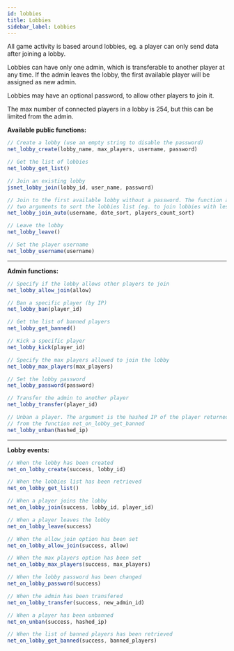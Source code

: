 ```yaml
---
id: lobbies
title: Lobbies
sidebar_label: Lobbies
---
```


All game activity is based around lobbies, eg. a player can only send data after joining a lobby.

Lobbies can have only one admin, which is transferable to another player at any time. If the admin leaves the lobby, the first available player will be assigned as new admin.

Lobbies may have an optional password, to allow other players to join it.

The max number of connected players in a lobby is 254, but this can be limited from the admin.


**Available public functions:**

```js
// Create a lobby (use an empty string to disable the password)
net_lobby_create(lobby_name, max_players, username, password)
```

```js
// Get the list of lobbies
net_lobby_get_list()
``` 

```js
// Join an existing lobby
jsnet_lobby_join(lobby_id, user_name, password)
```

```js
// Join to the first available lobby without a password. The function accept 
// two arguments to sort the lobbies list (eg. to join lobbies with less players)
net_lobby_join_auto(username, date_sort, players_count_sort)
```

```js
// Leave the lobby
net_lobby_leave()
``` 

```js
// Set the player username
net_lobby_username(username)
``` 

---

**Admin functions:**

```js
// Specify if the lobby allows other players to join
net_lobby_allow_join(allow)
``` 

```js
// Ban a specific player (by IP)
net_lobby_ban(player_id)
```

```js
// Get the list of banned players
net_lobby_get_banned()
```

```js
// Kick a specific player
net_lobby_kick(player_id)
``` 

```js
// Specify the max players allowed to join the lobby
net_lobby_max_players(max_players)
```

```js
// Set the lobby password
net_lobby_password(password)
```

```js
// Transfer the admin to another player
net_lobby_transfer(player_id)
```

```js
// Unban a player. The argument is the hashed IP of the player returned
// from the function net_on_lobby_get_banned
net_lobby_unban(hashed_ip)
```

---

**Lobby events:**

```js
// When the lobby has been created
net_on_lobby_create(success, lobby_id)
```

```js
// When the lobbies list has been retrieved
net_on_lobby_get_list()
```

```js
// When a player joins the lobby
net_on_lobby_join(success, lobby_id, player_id)
```

```js
// When a player leaves the lobby
net_on_lobby_leave(success)
```

```js
// When the allow_join option has been set
net_on_lobby_allow_join(success, allow)
```

```js
// When the max players option has been set
net_on_lobby_max_players(success, max_players)
```

```js
// When the lobby password has been changed
net_on_lobby_password(success)
```

```js
// When the admin has been transfered
net_on_lobby_transfer(success, new_admin_id)
```

```js
// When a player has been unbanned
net_on_unban(success, hashed_ip)
```

```js
// When the list of banned players has been retrieved
net_on_lobby_get_banned(success, banned_players)
```
